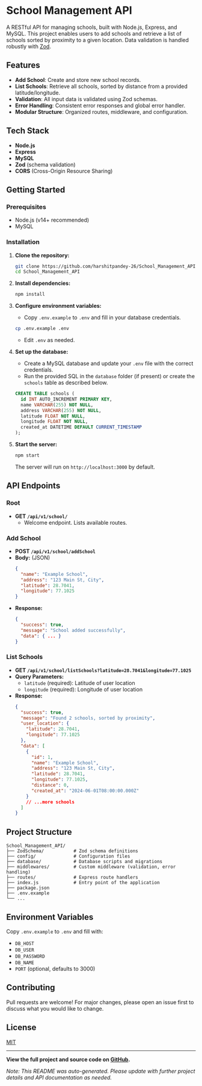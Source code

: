 # School Management API

A RESTful API for managing schools, built with Node.js, Express, and MySQL. This project enables users to add schools and retrieve a list of schools sorted by proximity to a given location. Data validation is handled robustly with [Zod](https://github.com/colinhacks/zod).

## Features

- **Add School**: Create and store new school records.
- **List Schools**: Retrieve all schools, sorted by distance from a provided latitude/longitude.
- **Validation**: All input data is validated using Zod schemas.
- **Error Handling**: Consistent error responses and global error handler.
- **Modular Structure**: Organized routes, middleware, and configuration.

## Tech Stack

- **Node.js**
- **Express**
- **MySQL**
- **Zod** (schema validation)
- **CORS** (Cross-Origin Resource Sharing)

## Getting Started

### Prerequisites

- Node.js (v14+ recommended)
- MySQL

### Installation

1. **Clone the repository:**
   ```bash
   git clone https://github.com/harshitpandey-26/School_Management_API.git
   cd School_Management_API
   ```

2. **Install dependencies:**
   ```bash
   npm install
   ```

3. **Configure environment variables:**
   - Copy `.env.example` to `.env` and fill in your database credentials.
   ```bash
   cp .env.example .env
   ```
   - Edit `.env` as needed.

4. **Set up the database:**
   - Create a MySQL database and update your `.env` file with the correct credentials.
   - Run the provided SQL in the `database` folder (if present) or create the `schools` table as described below.

   ```sql
   CREATE TABLE schools (
     id INT AUTO_INCREMENT PRIMARY KEY,
     name VARCHAR(255) NOT NULL,
     address VARCHAR(255) NOT NULL,
     latitude FLOAT NOT NULL,
     longitude FLOAT NOT NULL,
     created_at DATETIME DEFAULT CURRENT_TIMESTAMP
   );
   ```

5. **Start the server:**
   ```bash
   npm start
   ```
   The server will run on `http://localhost:3000` by default.

## API Endpoints

### Root

- **GET `/api/v1/school/`**
  - Welcome endpoint. Lists available routes.

### Add School

- **POST `/api/v1/school/addSchool`**
- **Body:** (JSON)
  ```json
  {
    "name": "Example School",
    "address": "123 Main St, City",
    "latitude": 28.7041,
    "longitude": 77.1025
  }
  ```
- **Response:**
  ```json
  {
    "success": true,
    "message": "School added successfully",
    "data": { ... }
  }
  ```

### List Schools

- **GET `/api/v1/school/listSchools?latitude=28.7041&longitude=77.1025`**
- **Query Parameters:**
  - `latitude` (required): Latitude of user location
  - `longitude` (required): Longitude of user location
- **Response:**
  ```json
  {
    "success": true,
    "message": "Found 2 schools, sorted by proximity",
    "user_location": {
      "latitude": 28.7041,
      "longitude": 77.1025
    },
    "data": [
      {
        "id": 1,
        "name": "Example School",
        "address": "123 Main St, City",
        "latitude": 28.7041,
        "longitude": 77.1025,
        "distance": 0,
        "created_at": "2024-06-01T08:00:00.000Z"
      }
      // ...more schools
    ]
  }
  ```

## Project Structure

```
School_Management_API/
├── ZodSchema/           # Zod schema definitions
├── config/              # Configuration files
├── database/            # Database scripts and migrations
├── middlewares/         # Custom middleware (validation, error handling)
├── routes/              # Express route handlers
├── index.js             # Entry point of the application
├── package.json
├── .env.example
└── ...
```

## Environment Variables

Copy `.env.example` to `.env` and fill with:

- `DB_HOST`
- `DB_USER`
- `DB_PASSWORD`
- `DB_NAME`
- `PORT` (optional, defaults to 3000)

## Contributing

Pull requests are welcome! For major changes, please open an issue first to discuss what you would like to change.

## License

[MIT](LICENSE)

---

**View the full project and source code on [GitHub](https://github.com/harshitpandey-26/School_Management_API).**

*Note: This README was auto-generated. Please update with further project details and API documentation as needed.*

